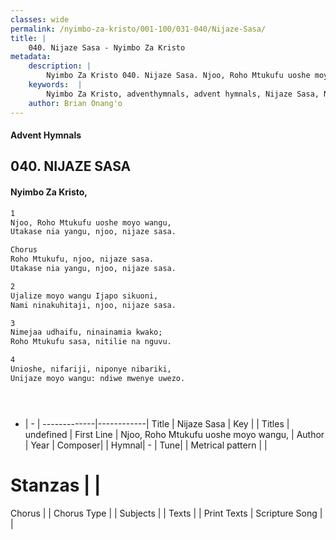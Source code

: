 ```yaml
---
classes: wide
permalink: /nyimbo-za-kristo/001-100/031-040/Nijaze-Sasa/
title: |
    040. Nijaze Sasa - Nyimbo Za Kristo
metadata:
    description: |
        Nyimbo Za Kristo 040. Nijaze Sasa. Njoo, Roho Mtukufu uoshe moyo wangu, Utakase nia yangu, njoo, nijaze sasa.	  Chorus Roho Mtukufu, njoo, nijaze sasa. Utakase nia yangu, njoo, nijaze sasa.  
    keywords:  |
        Nyimbo Za Kristo, adventhymnals, advent hymnals, Nijaze Sasa, Njoo, Roho Mtukufu uoshe moyo wangu,. 
    author: Brian Onang'o
---
```


#### Advent Hymnals
## 040. NIJAZE SASA
####  Nyimbo Za Kristo,

```txt
1
Njoo, Roho Mtukufu uoshe moyo wangu,
Utakase nia yangu, njoo, nijaze sasa.	

Chorus
Roho Mtukufu, njoo, nijaze sasa.
Utakase nia yangu, njoo, nijaze sasa.

2
Ujalize moyo wangu Ijapo sikuoni,
Nami ninakuhitaji, njoo, nijaze sasa.

3
Nimejaa udhaifu, ninainamia kwako;
Roho Mtukufu sasa, nitilie na nguvu.

4
Unioshe, nifariji, niponye nibariki,
Unijaze moyo wangu: ndiwe mwenye uwezo.





```

- |   -  |
-------------|------------|
Title | Nijaze Sasa |
Key |  |
Titles | undefined |
First Line | Njoo, Roho Mtukufu uoshe moyo wangu, |
Author | 
Year | 
Composer| |
Hymnal|  - |
Tune|  |
Metrical pattern | |
# Stanzas |  |
Chorus |  |
Chorus Type |  |
Subjects | |
Texts |  |
Print Texts | 
Scripture Song |  |
    
